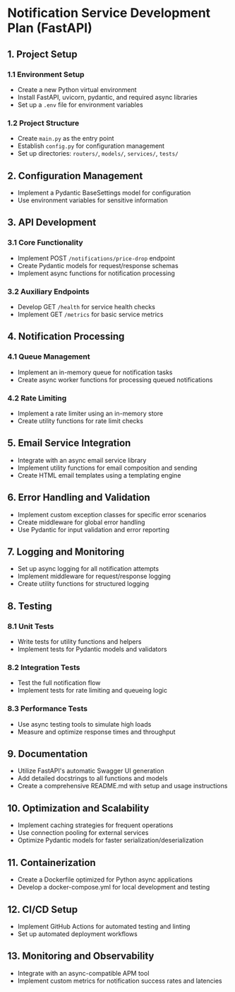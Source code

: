 # Notification Service Development Plan (FastAPI)

## 1. Project Setup

### 1.1 Environment Setup
- Create a new Python virtual environment
- Install FastAPI, uvicorn, pydantic, and required async libraries
- Set up a `.env` file for environment variables

### 1.2 Project Structure
- Create `main.py` as the entry point
- Establish `config.py` for configuration management
- Set up directories: `routers/`, `models/`, `services/`, `tests/`

## 2. Configuration Management

- Implement a Pydantic BaseSettings model for configuration
- Use environment variables for sensitive information

## 3. API Development

### 3.1 Core Functionality
- Implement POST `/notifications/price-drop` endpoint
- Create Pydantic models for request/response schemas
- Implement async functions for notification processing

### 3.2 Auxiliary Endpoints
- Develop GET `/health` for service health checks
- Implement GET `/metrics` for basic service metrics

## 4. Notification Processing

### 4.1 Queue Management
- Implement an in-memory queue for notification tasks
- Create async worker functions for processing queued notifications

### 4.2 Rate Limiting
- Implement a rate limiter using an in-memory store
- Create utility functions for rate limit checks

## 5. Email Service Integration

- Integrate with an async email service library
- Implement utility functions for email composition and sending
- Create HTML email templates using a templating engine

## 6. Error Handling and Validation

- Implement custom exception classes for specific error scenarios
- Create middleware for global error handling
- Use Pydantic for input validation and error reporting

## 7. Logging and Monitoring

- Set up async logging for all notification attempts
- Implement middleware for request/response logging
- Create utility functions for structured logging

## 8. Testing

### 8.1 Unit Tests
- Write tests for utility functions and helpers
- Implement tests for Pydantic models and validators

### 8.2 Integration Tests
- Test the full notification flow
- Implement tests for rate limiting and queueing logic

### 8.3 Performance Tests
- Use async testing tools to simulate high loads
- Measure and optimize response times and throughput

## 9. Documentation

- Utilize FastAPI's automatic Swagger UI generation
- Add detailed docstrings to all functions and models
- Create a comprehensive README.md with setup and usage instructions

## 10. Optimization and Scalability

- Implement caching strategies for frequent operations
- Use connection pooling for external services
- Optimize Pydantic models for faster serialization/deserialization

## 11. Containerization

- Create a Dockerfile optimized for Python async applications
- Develop a docker-compose.yml for local development and testing

## 12. CI/CD Setup

- Implement GitHub Actions for automated testing and linting
- Set up automated deployment workflows

## 13. Monitoring and Observability

- Integrate with an async-compatible APM tool
- Implement custom metrics for notification success rates and latencies